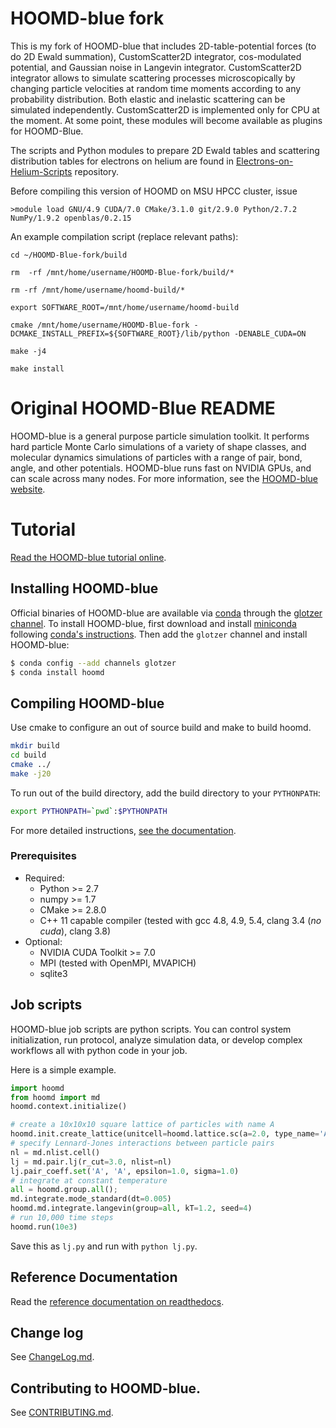 # HOOMD-blue fork
This is my fork of HOOMD-blue that includes 2D-table-potential forces (to do 2D Ewald summation), CustomScatter2D integrator, cos-modulated potential, 
and Gaussian noise in Langevin integrator. CustomScatter2D integrator allows to simulate scattering processes microscopically by changing particle velocities at random time moments according to any
probability distribution. Both elastic and inelastic scattering can be simulated independently. CustomScatter2D is implemented only for CPU at the moment. 
At some point, these modules will become available as plugins for HOOMD-Blue.

The scripts and Python modules to prepare 2D Ewald tables and scattering distribution tables for electrons on helium are found in
 [Electrons-on-Helium-Scripts](https://github.com/kmoskovtsev/Electrons-on-Helium-Scripts) repository.

Before compiling this version of HOOMD on MSU HPCC cluster, issue

`>module load GNU/4.9 CUDA/7.0 CMake/3.1.0 git/2.9.0 Python/2.7.2 NumPy/1.9.2 openblas/0.2.15` 

An example compilation script (replace relevant paths):

`cd ~/HOOMD-Blue-fork/build`

`rm  -rf /mnt/home/username/HOOMD-Blue-fork/build/*`

`rm -rf /mnt/home/username/hoomd-build/*`

`export SOFTWARE_ROOT=/mnt/home/username/hoomd-build`

`cmake /mnt/home/username/HOOMD-Blue-fork -DCMAKE_INSTALL_PREFIX=${SOFTWARE_ROOT}/lib/python -DENABLE_CUDA=ON`

`make -j4`

`make install`


 
# Original HOOMD-Blue README
HOOMD-blue is a general purpose particle simulation toolkit. It performs hard particle Monte Carlo simulations
of a variety of shape classes, and molecular dynamics simulations of particles with a range of pair, bond, angle,
and other potentials. HOOMD-blue runs fast on NVIDIA GPUs, and can scale across
many nodes. For more information, see the [HOOMD-blue website](http://glotzerlab.engin.umich.edu/hoomd-blue).

# Tutorial

[Read the HOOMD-blue tutorial online](http://nbviewer.jupyter.org/github/joaander/hoomd-examples/blob/master/index.ipynb).

## Installing HOOMD-blue

Official binaries of HOOMD-blue are available via [conda](http://conda.pydata.org/docs/) through
the [glotzer channel](https://anaconda.org/glotzer).
To install HOOMD-blue, first download and install
[miniconda](http://conda.pydata.org/miniconda.html) following [conda's instructions](http://conda.pydata.org/docs/install/quick.html).
Then add the `glotzer` channel and install HOOMD-blue:

```bash
$ conda config --add channels glotzer
$ conda install hoomd
```

## Compiling HOOMD-blue

Use cmake to configure an out of source build and make to build hoomd.

```bash
mkdir build
cd build
cmake ../
make -j20
```

To run out of the build directory, add the build directory to your `PYTHONPATH`:

```bash
export PYTHONPATH=`pwd`:$PYTHONPATH
```

For more detailed instructions, [see the documentation](http://hoomd-blue.readthedocs.io/en/stable/compiling.html).

### Prerequisites

 * Required:
     * Python >= 2.7
     * numpy >= 1.7
     * CMake >= 2.8.0
     * C++ 11 capable compiler (tested with gcc 4.8, 4.9, 5.4, clang 3.4 (*no cuda*), clang 3.8)
 * Optional:
     * NVIDIA CUDA Toolkit >= 7.0
     * MPI (tested with OpenMPI, MVAPICH)
     * sqlite3

## Job scripts

HOOMD-blue job scripts are python scripts. You can control system initialization, run protocol, analyze simulation data,
or develop complex workflows all with python code in your job.

Here is a simple example.

```python
import hoomd
from hoomd import md
hoomd.context.initialize()

# create a 10x10x10 square lattice of particles with name A
hoomd.init.create_lattice(unitcell=hoomd.lattice.sc(a=2.0, type_name='A'), n=10)
# specify Lennard-Jones interactions between particle pairs
nl = md.nlist.cell()
lj = md.pair.lj(r_cut=3.0, nlist=nl)
lj.pair_coeff.set('A', 'A', epsilon=1.0, sigma=1.0)
# integrate at constant temperature
all = hoomd.group.all();
md.integrate.mode_standard(dt=0.005)
hoomd.md.integrate.langevin(group=all, kT=1.2, seed=4)
# run 10,000 time steps
hoomd.run(10e3)
```

Save this as `lj.py` and run with `python lj.py`.

## Reference Documentation

Read the [reference documentation on readthedocs](http://hoomd-blue.readthedocs.io).

## Change log

See [ChangeLog.md](ChangeLog.md).

## Contributing to HOOMD-blue.

See [CONTRIBUTING.md](CONTRIBUTING.md).

